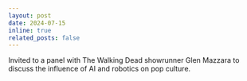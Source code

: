 ```yaml
---
layout: post
date: 2024-07-15
inline: true
related_posts: false
---
```


Invited to a panel with The Walking Dead showrunner Glen Mazzara to discuss the influence of AI and robotics on pop culture. 